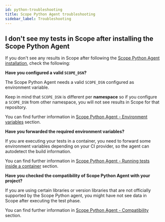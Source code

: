 ```yaml
---
id: python-troubleshooting
title: Scope Python Agent troubleshooting
sidebar_label: Troubleshooting
---
```


## I don't see my tests in Scope after installing the Scope Python Agent

If you don't see any results in Scope after following the [Scope Python Agent installation](python-installation.md), check the following:

**Have you configured a valid `SCOPE_DSN`?**

The Scope Python Agent needs a valid `SCOPE_DSN` configured as environment variable.

Keep in mind that `SCOPE_DSN` is different per **namespace** so if you configure a `SCOPE_DSN` from other namespace, you will not see results in Scope for that repository.

You can find further information in [Scope Python Agent - Environment variables](python-installation.md#environment-variables) section.

**Have you forwarded the required environment variables?**

If you are executing your tests in a container, you need to forward some environment variables depending on your CI provider, so the agent can autodetect the build information.

You can find further information in [Scope Python Agent - Running tests inside a container](python-installation.md#running-tests-inside-a-container) section.

**Have you checked the compatibility of Scope Python Agent with your project?**

If you are using certain libraries or version libraries that are not officially supported by the Scope Python agent, you might have not see data in Scope after executing the test phase.

You can find further information in [Scope Python Agent - Compatibility](python-compatibility.md) section.
